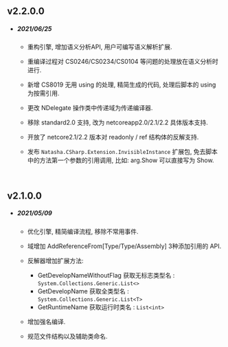 ## v2.2.0.0

- ##### 2021/06/25
 
   - 重构引擎, 增加语义分析API, 用户可编写语义解析扩展.  

   - 重编译过程对 CS0246/CS0234/CS0104 等问题的处理放在语义分析时进行.  

   - 新增 CS8019 无用 using 的处理, 精简生成的代码, 处理后脚本的 using 为按需引用.  

   - 更改 NDelegate 操作类中传递域为传递编译器.  

   - 移除 standard2.0 支持, 改为 netcoreapp2.0/2.1/2.2 具体版本支持.  

   - 开放了 netcore2.1/2.2 版本对 readonly / ref 结构体的反解支持.  

   - 发布 `Natasha.CSharp.Extension.InvisibleInstance` 扩展包, 免去脚本中的方法第一个参数的引用调用, 比如: arg.Show 可以直接写为 Show.  


<br/>


## v2.1.0.0

 - ##### 2021/05/09
  
    - 优化引擎, 精简编译流程, 移除不常用事件.
    
    - 域增加 AddReferenceFrom[Type/Type<T>/Assembly] 3种添加引用的 API.

    - 反解器增加扩展方法:
    
       -  GetDevelopNameWithoutFlag 获取无标志类型名 : ```System.Collections.Generic.List<>```
       -  GetDevelopName 获取全类型名 : ```System.Collections.Generic.List<T>```
       -  GetRuntimeName 获取运行时类名 : ``` List<int> ```  

    - 增加强名编译.

    - 规范文件结构以及辅助类命名.
    
 <br/>  


